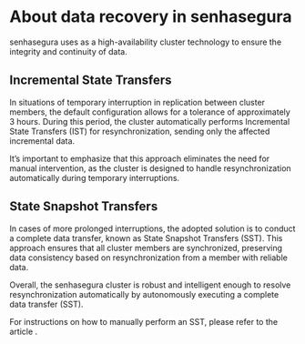 # About data recovery in senhasegura 

senhasegura uses  as a high-availability cluster technology to ensure the integrity and continuity of data.

## Incremental State Transfers 
In situations of temporary interruption in replication between cluster members, the default configuration allows for a tolerance of approximately 3 hours. During this period, the cluster automatically performs Incremental State Transfers (IST) for resynchronization, sending only the affected incremental data. 

It’s important to emphasize that this approach eliminates the need for manual intervention, as the cluster is designed to handle resynchronization automatically during temporary interruptions.

## State Snapshot Transfers 
In cases of more prolonged interruptions, the adopted solution is to conduct a complete data transfer, known as State Snapshot Transfers (SST). This approach ensures that all cluster members are synchronized, preserving data consistency based on resynchronization from a member with reliable data.

Overall, the senhasegura cluster is robust and intelligent enough to resolve resynchronization automatically by autonomously executing a complete data transfer (SST).

For instructions on how to manually perform an SST, please refer to the article .